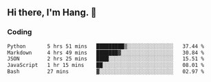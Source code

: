 ## Hi there, I'm Hang. 👋

### Coding

<!--START_SECTION:waka-->

```txt
Python       5 hrs 51 mins   █████████▒░░░░░░░░░░░░░░░   37.44 %
Markdown     4 hrs 49 mins   ███████▓░░░░░░░░░░░░░░░░░   30.84 %
JSON         2 hrs 25 mins   ████░░░░░░░░░░░░░░░░░░░░░   15.51 %
JavaScript   1 hr 15 mins    ██░░░░░░░░░░░░░░░░░░░░░░░   08.01 %
Bash         27 mins         ▓░░░░░░░░░░░░░░░░░░░░░░░░   02.97 %
```

<!--END_SECTION:waka-->
